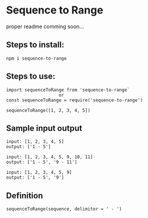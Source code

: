 # Sequence to Range

proper readme comming soon...

## Steps to install:
 ```
 npm i sequence-to-range
```

## Steps to use:

```
import sequenceToRange from 'sequence-to-range`
                    or 
const sequenceToRange = require('sequence-to-range')

sequenceToRange([1, 2, 3, 4, 5])
```

## Sample input output

```
input: [1, 2, 3, 4, 5]
output: ['1 - 5']

input: [1, 2, 3, 4, 5, 9, 10, 11]
output: ['1 - 5', '9 - 11']

input: [1, 2, 3, 4, 5, 9]
output: ['1 - 5', '9']
```

## Definition

```
sequenceToRange(sequence, delimitor = ' - ')
```